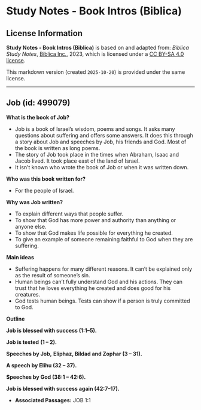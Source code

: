 # Study Notes - Book Intros (Biblica)

## License Information

**Study Notes - Book Intros (Biblica)** is based on and adapted from: _Biblica Study Notes_, [Biblica Inc.](https://www.biblica.com/), 2023, which is licensed under a [CC BY-SA 4.0 license](https://creativecommons.org/licenses/by-sa/4.0/legalcode.en).

This markdown version (created `2025-10-20`) is provided under the same license.



--------------------------------

## Job (id: 499079)

**What is the book of Job?**

* Job is a book of Israel’s wisdom, poems and songs. It asks many questions about suffering and offers some answers. It does this through a story about Job and speeches by Job, his friends and God. Most of the book is written as long poems.
* The story of Job took place in the times when Abraham, Isaac and Jacob lived. It took place east of the land of Israel.
* It isn’t known who wrote the book of Job or when it was written down.

**Who was this book written for?**

* For the people of Israel.

**Why was Job written?**

* To explain different ways that people suffer.
* To show that God has more power and authority than anything or anyone else.
* To show that God makes life possible for everything he created.
* To give an example of someone remaining faithful to God when they are suffering.

**Main ideas**

* Suffering happens for many different reasons. It can’t be explained only as the result of someone’s sin.
* Human beings can’t fully understand God and his actions. They can trust that he loves everything he created and does good for his creatures.
* God tests human beings. Tests can show if a person is truly committed to God.

**Outline**

**Job is blessed with success (1:1–5\).**

**Job is tested** **(1 – 2\).**

**Speeches by Job,** **Eliphaz, Bildad and Zophar (3 – 31\).**

**A speech by Elihu (32 – 37\).**

**Speeches by God (38:1 – 42:6\).**

**Job is blessed with success again (42:7–17\).**

* **Associated Passages:** JOB 1:1

